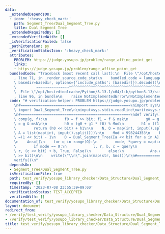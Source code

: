 ```yaml
---
data:
  _extendedDependsOn:
  - icon: ':heavy_check_mark:'
    path: Segment_Tree/Dual_Segment_Tree.py
    title: Dual Segment Tree
  _extendedRequiredBy: []
  _extendedVerifiedWith: []
  _isVerificationFailed: false
  _pathExtension: py
  _verificationStatusIcon: ':heavy_check_mark:'
  attributes:
    PROBLEM: https://judge.yosupo.jp/problem/range_affine_point_get
    links:
    - https://judge.yosupo.jp/problem/range_affine_point_get
  bundledCode: "Traceback (most recent call last):\n  File \"/opt/hostedtoolcache/Python/3.13.1/x64/lib/python3.13/site-packages/onlinejudge_verify/documentation/build.py\"\
    , line 71, in _render_source_code_stat\n    bundled_code = language.bundle(stat.path,\
    \ basedir=basedir, options={'include_paths': [basedir]}).decode()\n          \
    \         ~~~~~~~~~~~~~~~^^^^^^^^^^^^^^^^^^^^^^^^^^^^^^^^^^^^^^^^^^^^^^^^^^^^^^^^^^^^^^^^^^\n\
    \  File \"/opt/hostedtoolcache/Python/3.13.1/x64/lib/python3.13/site-packages/onlinejudge_verify/languages/python.py\"\
    , line 96, in bundle\n    raise NotImplementedError\nNotImplementedError\n"
  code: "# verification-helper: PROBLEM https://judge.yosupo.jp/problem/range_affine_point_get\n\
    \n#==================================================\nimport sys\nfrom  Segment_Tree.Dual_Segment_Tree\
    \ import Dual_Segment_Tree\n\ninput=sys.stdin.readline\nwrite=sys.stdout.write\n\
    \n#==================================================\ndef verify():\n    def\
    \ comp(g, f):\n        f0 = f >> bit; f1 = f & msk\n        g0 = g >> bit; g1\
    \ = g & msk\n\n        h0 = (g0 + g1 * f0) % Mod\n        h1 = (f1 * g1) % Mod\n\
    \        return (h0 << bit) + h1\n\n    N, Q = map(int, input().split())\n   \
    \ A = list(map(int, input().split()))\n\n    Mod = 998244353\n    bit = 32; msk\
    \ =(1 << bit) - 1\n    D = Dual_Segment_Tree([a << bit for a in A], comp, 1)\n\
    \n    Ans=[]\n    for q in range(Q):\n        mode, *query = map(int, input().split())\n\
    \        if mode == 0:\n            l, r, b, c = query\n            D.action(l,\
    \ r, (c << bit) + b, True, False)\n        else:\n            Ans.append(D[query[0]]\
    \ >> bit)\n\n    write(\"\\n\".join(map(str, Ans)))\n\n#==================================================\n\
    verify()\n"
  dependsOn:
  - Segment_Tree/Dual_Segment_Tree.py
  isVerificationFile: true
  path: test_verify/yosupo_library_checker/Data_Structure/Dual_Segment_Tree.test.py
  requiredBy: []
  timestamp: '2023-07-08 23:55:39+09:00'
  verificationStatus: TEST_ACCEPTED
  verifiedWith: []
documentation_of: test_verify/yosupo_library_checker/Data_Structure/Dual_Segment_Tree.test.py
layout: document
redirect_from:
- /verify/test_verify/yosupo_library_checker/Data_Structure/Dual_Segment_Tree.test.py
- /verify/test_verify/yosupo_library_checker/Data_Structure/Dual_Segment_Tree.test.py.html
title: test_verify/yosupo_library_checker/Data_Structure/Dual_Segment_Tree.test.py
---
```

